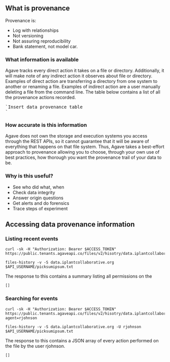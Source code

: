 ## What is provenance  

Provenance is:
* Log with relationships
* Not versioning
* Not assuring reproducibility
* Bank statement, not model car.

### What information is available  

Agave tracks every direct action it takes on a file or directory. Additionally, it will make note of any indirect action it observes about file or directory. Examples of direct action are transferring a directory from one system to another or renaming a file. Examples of indirect action are a user manually deleting a file from the command line. The table below contains a list of all the provenance actions recorded.

<pre>`Insert data provenance table
`</pre>

### How accurate is this information  

Agave does not own the storage and execution systems you access through the REST APIs, so it cannot guarantee that it will be aware of everything that happens on that file system. Thus, Agave takes a best-effort approach to provenance allowing you to choose, through your own use of best practices, how thorough you want the provenance trail of your data to be.

### Why is this useful?  

<ul>
<li>See who did what, when</li>
<li>Check data integrity</li>
<li>Answer origin questions</li>
<li>Get alerts and do forensics</li>
<li>Trace steps of experiment</li>
</ul>

## Accessing data provenance information  

### Listing recent events  

```shell
curl -sk -H "Authorization: Bearer $ACCESS_TOKEN" https://public.tenants.agaveapi.co/files/v2/hisotry/data.iplantcollaborative.org/$API_USERNAME/picksumipsum.txt
```


```cli
files-history -v -S data.iplantcollaborative.org $API_USERNAME/picksumipsum.txt
``` 


The response to this contains a summary listing all permissions on the

```javascript
[]
```

### Searching for events  

```shell
curl -sk -H "Authorization: Bearer $ACCESS_TOKEN" https://public.tenants.agaveapi.co/files/v2/hisotry/data.iplantcollaborative.org/$API_USERNAME/picksumipsum.txt?agent=rjohnson
```


```cli
files-history -v -S data.iplantcollaborative.org -U rjohnson $API_USERNAME/picksumipsum.txt
``` 


The response to this contains a JSON array of every action performed on the file by the user rjohnson.

```javascript
[]
```